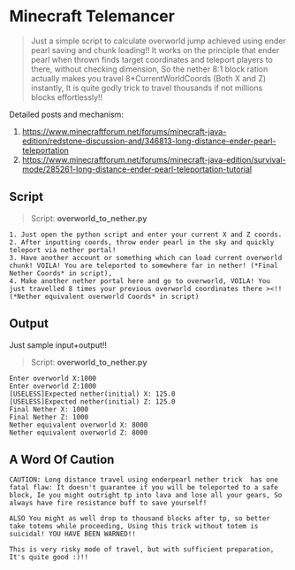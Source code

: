 # Minecraft Telemancer
> Just a simple script to calculate overworld jump achieved using ender pearl saving and chunk loading!! It works on the principle that ender pearl when thrown finds target coordinates and teleport players to there, without checking dimension, So the nether 8:1 block ration actually makes you travel 8*CurrentWorldCoords (Both X and Z) instantly, It is quite godly trick to travel thousands if not millions blocks effortlessly!!

Detailed posts and mechanism:
 1. https://www.minecraftforum.net/forums/minecraft-java-edition/redstone-discussion-and/346813-long-distance-ender-pearl-teleportation
 2. https://www.minecraftforum.net/forums/minecraft-java-edition/survival-mode/285261-long-distance-ender-pearl-teleportation-tutorial

## Script
> Script: **overworld_to_nether.py**
```
1. Just open the python script and enter your current X and Z coords.
2. After inputting coords, throw ender pearl in the sky and quickly teleport via nether portal!
3. Have another account or something which can load current overworld chunk! VOILA! You are teleported to somewhere far in nether! (*Final Nether Coords* in script),
4. Make another nether portal here and go to overworld, VOILA! You just travelled 8 times your previous overworld coordinates there ><!! (*Nether equivalent overworld Coords* in script)
```

## Output
Just sample input+output!!
> Script: **overworld_to_nether.py**
```
Enter overworld X:1000
Enter overworld Z:1000
[USELESS]Expected nether(initial) X: 125.0
[USELESS]Expected nether(initial) Z: 125.0
Final Nether X: 1000
Final Nether Z: 1000
Nether equivalent overworld X: 8000
Nether equivalent overworld Z: 8000
```

## A Word Of Caution
```
CAUTION: Long distance travel using enderpearl nether trick  has one fatal flaw: It doesn't guarantee if you will be teleported to a safe block, Ie you might outright tp into lava and lose all your gears, So always have fire resistance buff to save yourself!

ALSO You might as well drop to thousand blocks after tp, so better take totems while proceeding, Using this trick without totem is suicidal! YOU HAVE BEEN WARNED!!

This is very risky mode of travel, but with sufficient preparation, It's quite good :)!!
```
